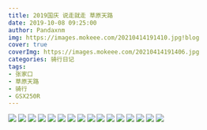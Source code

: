 ```yaml
---
title: 2019国庆 说走就走 草原天路
date: 2019-10-08 09:25:00
author: Pandaxnm
img: https://images.mokeee.com/20210414191410.jpg!blog
cover: true
coverImg: https://images.mokeee.com/20210414191406.jpg
categories: 骑行日记
tags:
- 张家口
- 草原天路
- 骑行
- GSX250R
---
```


![](https://images.mokeee.com/20210414191400.jpg)
![](https://images.mokeee.com/20210414191415.png)
![](https://images.mokeee.com/20210414191414.jpg)
![](https://images.mokeee.com/20210414191412.jpg)
![](https://images.mokeee.com/20210414191411.jpg)
![](https://images.mokeee.com/20210414191410.jpg)
![](https://images.mokeee.com/20210414191409.jpg)
![](https://images.mokeee.com/20210414191408.jpg)
![](https://images.mokeee.com/20210414191407.jpg)
![](https://images.mokeee.com/20210414191406.jpg)
![](https://images.mokeee.com/20210414191405.jpg)
![](https://images.mokeee.com/20210414191404.jpg)
![](https://images.mokeee.com/20210414191403.jpg)
![](https://images.mokeee.com/20210414191402.jpg)
![](https://images.mokeee.com/20210414191401.jpg)
![](https://images.mokeee.com/20210414191359.JPG)
